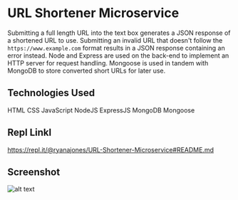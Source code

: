 # URL Shortener Microservice

Submitting a full length URL into the text box generates a JSON response of a shortened URL to use. Submitting an invalid URL that doesn't follow the `https://www.example.com` format results in a JSON response containing an error instead. Node and Express are used on the back-end to implement an HTTP server for request handling. Mongoose is used in tandem with MongoDB to store converted short URLs for later use.

## Technologies Used

HTML CSS JavaScript NodeJS ExpressJS MongoDB Mongoose 

## Repl Linkl

https://repl.it/@ryanajones/URL-Shortener-Microservice#README.md

## Screenshot

![alt text](https://i.imgur.com/1kOrKv6.png)
